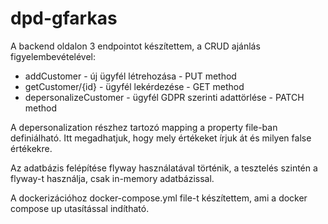 # dpd-gfarkas

A backend oldalon 3 endpointot készítettem, a CRUD ajánlás figyelembevételével:
- addCustomer - új ügyfél létrehozása - PUT method
- getCustomer/{id} - ügyfél lekérdezése - GET method
- depersonalizeCustomer - ügyfél GDPR szerinti adattörlése - PATCH method

A depersonalization részhez tartozó mapping a property file-ban definiálható. Itt megadhatjuk, hogy mely értékeket írjuk át és milyen false értékekre.

Az adatbázis felépítése flyway használatával történik, a tesztelés szintén a flyway-t használja, csak in-memory adatbázissal.

A dockerizációhoz docker-compose.yml file-t készítettem, ami a 
docker compose up
utasítással indítható.
